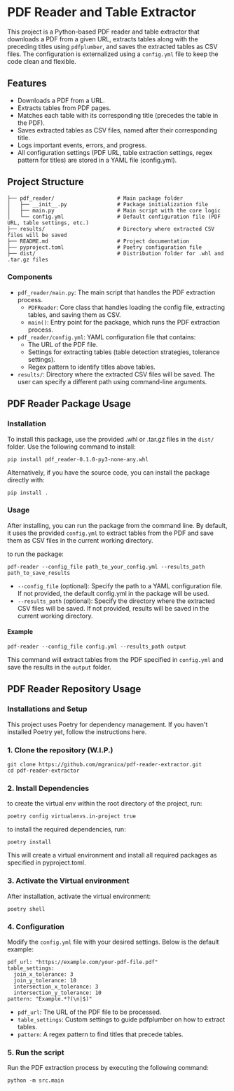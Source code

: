 # PDF Reader and Table Extractor

This project is a Python-based PDF reader and table extractor that downloads a PDF from a given URL, extracts tables along with the preceding titles using `pdfplumber`, and saves the extracted tables as CSV files. The configuration is externalized using a `config.yml` file to keep the code clean and flexible.

## Features
* Downloads a PDF from a URL.
* Extracts tables from PDF pages.
* Matches each table with its corresponding title (precedes the table in the PDF).
* Saves extracted tables as CSV files, named after their corresponding title.
* Logs important events, errors, and progress.
* All configuration settings (PDF URL, table extraction settings, regex pattern for titles) are stored in a YAML file (config.yml).

## Project Structure

```           
├── pdf_reader/                    # Main package folder
│   ├── __init__.py                # Package initialization file
│   ├── main.py                    # Main script with the core logic
│   └── config.yml                 # Default configuration file (PDF URL, table settings, etc.)
├── results/                       # Directory where extracted CSV files will be saved
├── README.md                      # Project documentation
├── pyproject.toml                 # Poetry configuration file
├── dist/                          # Distribution folder for .whl and .tar.gz files
```

### Components

* `pdf_reader/main.py`: The main script that handles the PDF extraction process.
  * `PDFReader`: Core class that handles loading the config file, extracting tables, and saving them as CSV.
  * `main()`: Entry point for the package, which runs the PDF extraction process.
* `pdf_reader/config.yml`: YAML configuration file that contains:
  * The URL of the PDF file.
  * Settings for extracting tables (table detection strategies, tolerance settings).
  * Regex pattern to identify titles above tables.
* `results/`: Directory where the extracted CSV files will be saved. The user can specify a different path using command-line arguments.

## PDF Reader Package Usage

### Installation
To install this package, use the provided .whl or .tar.gz files in the `dist/` folder. Use the following command to install:
```
pip install pdf_reader-0.1.0-py3-none-any.whl
```

Alternatively, if you have the source code, you can install the package directly with:
```
pip install .
```

### Usage
After installing, you can run the package from the command line. By default, it uses the provided `config.yml` to extract tables from the PDF and save them as CSV files in the current working directory.

to run the package:

```
pdf-reader --config_file path_to_your_config.yml --results_path path_to_save_results
```

* `--config_file` (optional): Specify the path to a YAML configuration file.
If not provided, the default config.yml in the package will be used.
* `--results_path` (optional): Specify the directory where the extracted CSV files will be saved.
If not provided, results will be saved in the current working directory.

#### Example
```
pdf-reader --config_file config.yml --results_path output
```
This command will extract tables from the PDF specified in `config.yml` and save the results in the `output` folder.

## PDF Reader Repository Usage

### Installations and Setup

This project uses Poetry for dependency management. If you haven't installed Poetry yet, follow the instructions here.

### 1. Clone the repository (W.I.P.)

```
git clone https://github.com/mgranica/pdf-reader-extractor.git
cd pdf-reader-extractor
```

### 2. Install Dependencies

to create the virtual env within the root directory of the project, run:
```
poetry config virtualenvs.in-project true
```

to install the required dependencies, run:
```
poetry install
```
This will create a virtual environment and install all required packages as specified in pyproject.toml.

### 3. Activate the Virtual environment

After installation, activate the virtual environment:
```
poetry shell
```

### 4. Configuration

Modify the `config.yml` file with your desired settings. Below is the default example:

```
pdf_url: "https://example.com/your-pdf-file.pdf"
table_settings:
  join_x_tolerance: 3
  join_y_tolerance: 10
  intersection_x_tolerance: 3
  intersection_y_tolerance: 10
pattern: "Example.*?(\n|$)"
```

* `pdf_url`: The URL of the PDF file to be processed.
* `table_settings`: Custom settings to guide pdfplumber on how to extract tables.
* `pattern`: A regex pattern to find titles that precede tables.

### 5. Run the script

Run the PDF extraction process by executing the following command:
```
python -m src.main
```